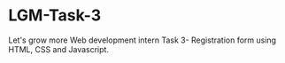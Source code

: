 # LGM-Task-3
Let's grow more Web development intern Task 3- Registration form using HTML, CSS and Javascript.
